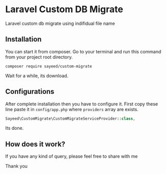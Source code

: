 # Laravel Custom DB Migrate

Laravel custom db migrate using indifidual file name

## Installation

You can start it from composer. Go to your terminal and run this command from your project root directory.

```shell
composer require sayeed/custom-migrate
```

Wait for a while, its download.

## Configurations

After complete installation then you have to configure it. First copy these line paste it in `config/app.php` where `providers` array are exists.

```php
Sayeed\CustomMigrate\CustomMigrateServiceProvider::class,
```

Its done.

## How does it work?




If you have any kind of query, please feel free to share with me

Thank you

 

